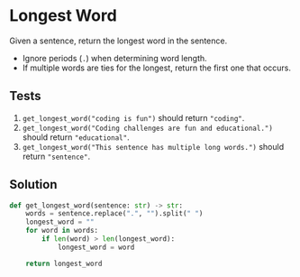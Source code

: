 # Longest Word

Given a sentence, return the longest word in the sentence.
- Ignore periods (`.`) when determining word length.
- If multiple words are ties for the longest, return the first one that occurs.

## Tests

1. `get_longest_word("coding is fun")` should return `"coding"`.
2. `get_longest_word("Coding challenges are fun and educational.")` should return `"educational"`.
3. `get_longest_word("This sentence has multiple long words.")` should return `"sentence"`.

## Solution

```python
def get_longest_word(sentence: str) -> str:
    words = sentence.replace(".", "").split(" ")
    longest_word = ""
    for word in words:
        if len(word) > len(longest_word):
            longest_word = word

    return longest_word
```
